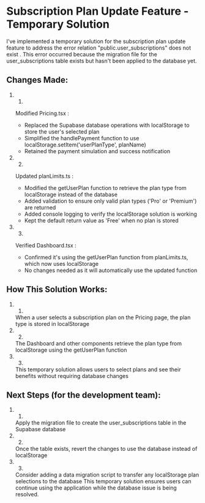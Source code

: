 # Subscription Plan Update Feature - Temporary Solution
I've implemented a temporary solution for the subscription plan update feature to address the error relation "public.user_subscriptions" does not exist . This error occurred because the migration file for the user_subscriptions table exists but hasn't been applied to the database yet.

## Changes Made:
1. 1.
   Modified Pricing.tsx :
   
   - Replaced the Supabase database operations with localStorage to store the user's selected plan
   - Simplified the handlePayment function to use localStorage.setItem('userPlanType', planName)
   - Retained the payment simulation and success notification
2. 2.
   Updated planLimits.ts :
   
   - Modified the getUserPlan function to retrieve the plan type from localStorage instead of the database
   - Added validation to ensure only valid plan types ('Pro' or 'Premium') are returned
   - Added console logging to verify the localStorage solution is working
   - Kept the default return value as 'Free' when no plan is stored
3. 3.
   Verified Dashboard.tsx :
   
   - Confirmed it's using the getUserPlan function from planLimits.ts, which now uses localStorage
   - No changes needed as it will automatically use the updated function
## How This Solution Works:
1. 1.
   When a user selects a subscription plan on the Pricing page, the plan type is stored in localStorage
2. 2.
   The Dashboard and other components retrieve the plan type from localStorage using the getUserPlan function
3. 3.
   This temporary solution allows users to select plans and see their benefits without requiring database changes
## Next Steps (for the development team):
1. 1.
   Apply the migration file to create the user_subscriptions table in the Supabase database
2. 2.
   Once the table exists, revert the changes to use the database instead of localStorage
3. 3.
   Consider adding a data migration script to transfer any localStorage plan selections to the database
This temporary solution ensures users can continue using the application while the database issue is being resolved.